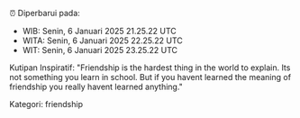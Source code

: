⏰ Diperbarui pada:
- WIB: Senin, 6 Januari 2025 21.25.22 UTC
- WITA: Senin, 6 Januari 2025 22.25.22 UTC
- WIT: Senin, 6 Januari 2025 23.25.22 UTC

Kutipan Inspiratif:
"Friendship is the hardest thing in the world to explain. Its not something you learn in school. But if you havent learned the meaning of friendship you really havent learned anything."


Kategori: friendship

